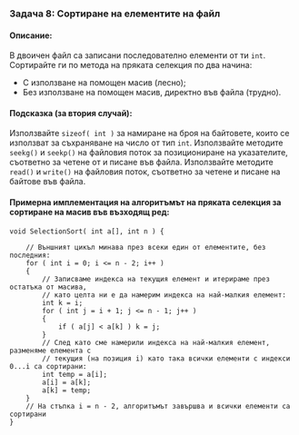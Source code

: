 ### Задача 8: Сортиране на елементите на файл

#### Описание:
В двоичен файл са записани последователно елементи от ти `int`. Сортирайте ги по метода на пряката селекция по два начина:
* С използване на помощен масив (лесно);
* Без използване на помощен масив, директно във файла (трудно).

#### Подсказка (за втория случай):
Използвайте `sizeof( int )` за намиране на броя на байтовете, които се използват за съхраняване на число от тип `int`.
Използвайте методите `seekg()` и `seekp()` на файловия поток за позициониране на указателите, съответно за четене от и писане във файла.
Използвайте методите `read()` и `write()` на файловия поток, съответно за четене и писане на байтове във файла.

#### Примерна имплементация на алгоритъмът на пряката селекция за сортиране на масив във възходящ ред:
```
void SelectionSort( int a[], int n ) {

	// Външният цикъл минава през всеки един от елементите, без последния:
	for ( int i = 0; i <= n - 2; i++ )
	{
		// Записваме индекса на текущия елемент и итерираме през остатъка от масива,
		// като целта ни е да намерим индекса на най-малкия елемент:
		int k = i;
		for ( int j = i + 1; j <= n - 1; j++ )
		{
			if ( a[j] < a[k] ) k = j;
		}
		// След като сме намерили индекса на най-малкия елемент, разменяме елемента с
		// текущия (на позиция i) като така всички елементи с индекси 0...i са сортирани:
		int temp = a[i];
		a[i] = a[k];
		a[k] = temp;
	}
	// На стъпка i = n - 2, алгоритъмът завършва и всички елементи са сортирани
}
```
